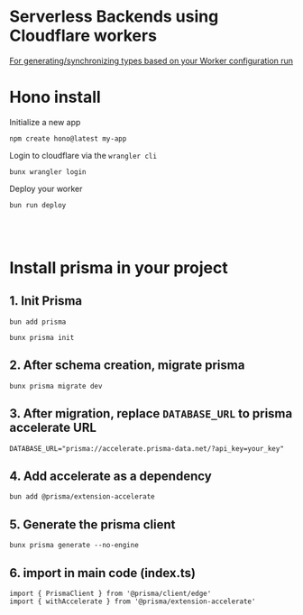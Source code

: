 # Serverless Backends using Cloudflare workers
[For generating/synchronizing types based on your Worker configuration run](https://developers.cloudflare.com/workers/wrangler/commands/#types)

# Hono install
Initialize a new app
```
npm create hono@latest my-app
```

Login to cloudflare via the `wrangler cli`
```
bunx wrangler login
```

Deploy your worker
```
bun run deploy
```
<br>
<br>

# Install prisma in your project
## 1. Init Prisma
```
bun add prisma

bunx prisma init
```

## 2. After schema creation, migrate prisma

```
bunx prisma migrate dev
```

## 3. After migration, replace `DATABASE_URL` to prisma accelerate URL
```
DATABASE_URL="prisma://accelerate.prisma-data.net/?api_key=your_key"
```
## 4. Add accelerate as a dependency
```
bun add @prisma/extension-accelerate
```
## 5. Generate the prisma client
```
bunx prisma generate --no-engine
```
## 6. import in main code (index.ts)
```
import { PrismaClient } from '@prisma/client/edge'
import { withAccelerate } from '@prisma/extension-accelerate'
```
